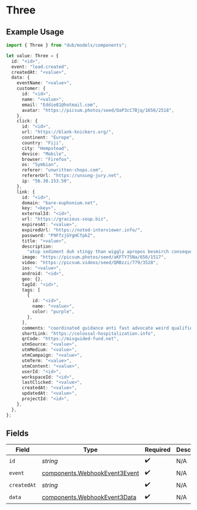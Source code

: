 # Three

## Example Usage

```typescript
import { Three } from "dub/models/components";

let value: Three = {
  id: "<id>",
  event: "lead.created",
  createdAt: "<value>",
  data: {
    eventName: "<value>",
    customer: {
      id: "<id>",
      name: "<value>",
      email: "Eddie81@hotmail.com",
      avatar: "https://picsum.photos/seed/OaP3cC7Bjq/1656/2518",
    },
    click: {
      id: "<id>",
      url: "https://blank-knickers.org/",
      continent: "Europe",
      country: "Fiji",
      city: "Hempstead",
      device: "Mobile",
      browser: "Firefox",
      os: "Symbian",
      referer: "unwritten-chops.com",
      refererUrl: "https://unsung-jury.net",
      ip: "56.38.153.50",
    },
    link: {
      id: "<id>",
      domain: "bare-euphonium.net",
      key: "<key>",
      externalId: "<id>",
      url: "https://gracious-soup.biz",
      expiresAt: "<value>",
      expiredUrl: "https://noted-interviewer.info/",
      password: "P9FfzjGYgHCfpkZ",
      title: "<value>",
      description:
        "atop sediment duh stingy than wiggly apropos besmirch consequently",
      image: "https://picsum.photos/seed/aKFTY75Na/656/1517",
      video: "https://picsum.videos/seed/QRBzzi/779/3528",
      ios: "<value>",
      android: "<id>",
      geo: {},
      tagId: "<id>",
      tags: [
        {
          id: "<id>",
          name: "<value>",
          color: "purple",
        },
      ],
      comments: "coordinated guidance anti fast advocate weird qualified woot",
      shortLink: "https://colossal-hospitalization.info",
      qrCode: "https://misguided-fund.net",
      utmSource: "<value>",
      utmMedium: "<value>",
      utmCampaign: "<value>",
      utmTerm: "<value>",
      utmContent: "<value>",
      userId: "<id>",
      workspaceId: "<id>",
      lastClicked: "<value>",
      createdAt: "<value>",
      updatedAt: "<value>",
      projectId: "<id>",
    },
  },
};
```

## Fields

| Field                                                                          | Type                                                                           | Required                                                                       | Description                                                                    |
| ------------------------------------------------------------------------------ | ------------------------------------------------------------------------------ | ------------------------------------------------------------------------------ | ------------------------------------------------------------------------------ |
| `id`                                                                           | *string*                                                                       | :heavy_check_mark:                                                             | N/A                                                                            |
| `event`                                                                        | [components.WebhookEvent3Event](../../models/components/webhookevent3event.md) | :heavy_check_mark:                                                             | N/A                                                                            |
| `createdAt`                                                                    | *string*                                                                       | :heavy_check_mark:                                                             | N/A                                                                            |
| `data`                                                                         | [components.WebhookEvent3Data](../../models/components/webhookevent3data.md)   | :heavy_check_mark:                                                             | N/A                                                                            |